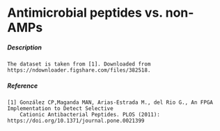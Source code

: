 # Antimicrobial peptides vs. non-AMPs

##### Description

    The dataset is taken from [1]. Downloaded from https://ndownloader.figshare.com/files/382518. 
    
##### Reference

    [1] González CP,Maganda MAN, Arias-Estrada M., del Rio G., An FPGA Implementation to Detect Selective 
        Cationic Antibacterial Peptides. PLOS (2011): https://doi.org/10.1371/journal.pone.0021399
        
